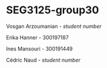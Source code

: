 # SEG3125-group30

Vosgan Arzoumanian - *student number*

Erika Hanner - 300197187

Ines Mansouri - 300191449

Cédric Naud - *student number*
